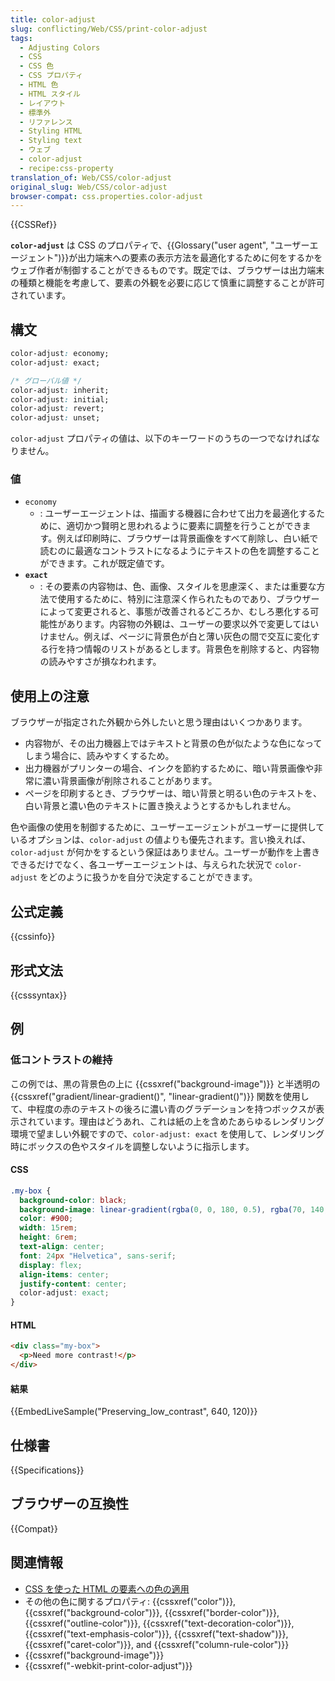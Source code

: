 ```yaml
---
title: color-adjust
slug: conflicting/Web/CSS/print-color-adjust
tags:
  - Adjusting Colors
  - CSS
  - CSS 色
  - CSS プロパティ
  - HTML 色
  - HTML スタイル
  - レイアウト
  - 標準外
  - リファレンス
  - Styling HTML
  - Styling text
  - ウェブ
  - color-adjust
  - recipe:css-property
translation_of: Web/CSS/color-adjust
original_slug: Web/CSS/color-adjust
browser-compat: css.properties.color-adjust
---
```

{{CSSRef}}

**`color-adjust`** は CSS のプロパティで、{{Glossary("user agent", "ユーザーエージェント")}}が出力端末への要素の表示方法を最適化するために何をするかをウェブ作者が制御することができるものです。既定では、ブラウザーは出力端末の種類と機能を考慮して、要素の外観を必要に応じて慎重に調整することが許可されています。

## 構文

```css
color-adjust: economy;
color-adjust: exact;

/* グローバル値 */
color-adjust: inherit;
color-adjust: initial;
color-adjust: revert;
color-adjust: unset;
```

`color-adjust` プロパティの値は、以下のキーワードのうちの一つでなければなりません。

### 値

- `economy`
  - : ユーザーエージェントは、描画する機器に合わせて出力を最適化するために、適切かつ賢明と思われるように要素に調整を行うことができます。例えば印刷時に、ブラウザーは背景画像をすべて削除し、白い紙で読むのに最適なコントラストになるようにテキストの色を調整することができます。これが既定値です。
- **`exact`**
  - : その要素の内容物は、色、画像、スタイルを思慮深く、または重要な方法で使用するために、特別に注意深く作られたものであり、ブラウザーによって変更されると、事態が改善されるどころか、むしろ悪化する可能性があります。内容物の外観は、ユーザーの要求以外で変更してはいけません。例えば、ページに背景色が白と薄い灰色の間で交互に変化する行を持つ情報のリストがあるとします。背景色を削除すると、内容物の読みやすさが損なわれます。

## 使用上の注意

ブラウザーが指定された外観から外したいと思う理由はいくつかあります。

- 内容物が、その出力機器上ではテキストと背景の色が似たような色になってしまう場合に、読みやすくするため。
- 出力機器がプリンターの場合、インクを節約するために、暗い背景画像や非常に濃い背景画像が削除されることがあります。
- ページを印刷するとき、ブラウザーは、暗い背景と明るい色のテキストを、白い背景と濃い色のテキストに置き換えようとするかもしれません。

色や画像の使用を制御するために、ユーザーエージェントがユーザーに提供しているオプションは、`color-adjust` の値よりも優先されます。言い換えれば、`color-adjust` が何かをするという保証はありません。ユーザーが動作を上書きできるだけでなく、各ユーザーエージェントは、与えられた状況で `color-adjust` をどのように扱うかを自分で決定することができます。

## 公式定義

{{cssinfo}}

## 形式文法

{{csssyntax}}

## 例

<h3 id="Preserving_low_contrast">低コントラストの維持</h3>

この例では、黒の背景色の上に {{cssxref("background-image")}} と半透明の {{cssxref("gradient/linear-gradient()", "linear-gradient()")}} 関数を使用して、中程度の赤のテキストの後ろに濃い青のグラデーションを持つボックスが表示されています。理由はどうあれ、これは紙の上を含めたあらゆるレンダリング環境で望ましい外観ですので、`color-adjust: exact` を使用して、レンダリング時にボックスの色やスタイルを調整しないように指示します。

#### CSS

```css
.my-box {
  background-color: black;
  background-image: linear-gradient(rgba(0, 0, 180, 0.5), rgba(70, 140, 220, 0.5));
  color: #900;
  width: 15rem;
  height: 6rem;
  text-align: center;
  font: 24px "Helvetica", sans-serif;
  display: flex;
  align-items: center;
  justify-content: center;
  color-adjust: exact;
}
```

#### HTML

```html
<div class="my-box">
  <p>Need more contrast!</p>
</div>
```

#### 結果

{{EmbedLiveSample("Preserving_low_contrast", 640, 120)}}

## 仕様書

{{Specifications}}

## ブラウザーの互換性

{{Compat}}

## 関連情報

- [CSS を使った HTML の要素への色の適用](/ja/docs/Web/HTML/Applying_color)
- その他の色に関するプロパティ: {{cssxref("color")}}, {{cssxref("background-color")}}, {{cssxref("border-color")}}, {{cssxref("outline-color")}}, {{cssxref("text-decoration-color")}}, {{cssxref("text-emphasis-color")}}, {{cssxref("text-shadow")}}, {{cssxref("caret-color")}}, and {{cssxref("column-rule-color")}}
- {{cssxref("background-image")}}
- {{cssxref("-webkit-print-color-adjust")}}
